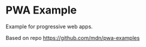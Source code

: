 # PWA Example

Example for progressive web apps.

Based on repo https://github.com/mdn/pwa-examples 


